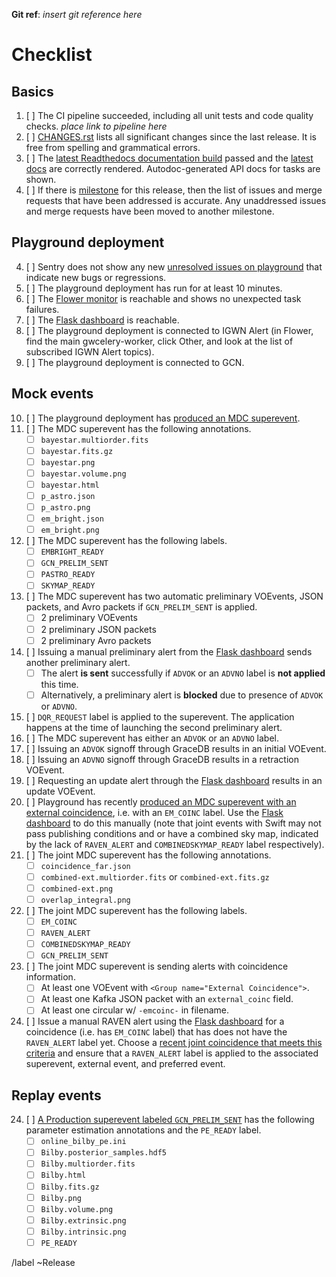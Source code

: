 **Git ref**: *insert git reference here*

# Checklist

## Basics

1.  [ ] The CI pipeline succeeded, including all unit tests and code quality checks. *place link to pipeline here*
2.  [ ] [CHANGES.rst](CHANGES.rst) lists all significant changes since the last release. It is free from spelling and grammatical errors.
3.  [ ] The [latest Readthedocs documentation build](https://readthedocs.org/projects/gwcelery/builds/) passed and the [latest docs](https://gwcelery.readthedocs.io/en/latest/) are correctly rendered. Autodoc-generated API docs for tasks are shown.
4.  [ ] If there is [milestone](https://git.ligo.org/emfollow/gwcelery/-/milestones) for this
    release, then the list of issues and merge requests that have been
    addressed is accurate. Any unaddressed issues and merge requests have been
    moved to another milestone.

## Playground deployment

4.  [ ] Sentry does not show any new [unresolved issues on playground](https://sentry.io/organizations/ligo-caltech/issues/?environment=playground&groupStatsPeriod=14d&project=1425216&query=is%3Aunresolved&statsPeriod=14d) that indicate new bugs or regressions.
5.  [ ] The playground deployment has run for at least 10 minutes.
6.  [ ] The [Flower monitor](https://emfollow-playground.ligo.caltech.edu/flower) is reachable and shows no unexpected task failures.
7.  [ ] The [Flask dashboard](https://emfollow-playground.ligo.caltech.edu/gwcelery) is reachable.
8.  [ ] The playground deployment is connected to IGWN Alert (in Flower, find the main gwcelery-worker, click Other, and look at the list of subscribed IGWN Alert topics).
9.  [ ] The playground deployment is connected to GCN.

## Mock events

10. [ ] The playground deployment has [produced an MDC superevent](https://gracedb-playground.ligo.org/latest/?query=MDC&query_type=S).
11. [ ] The MDC superevent has the following annotations.
    - [ ] `bayestar.multiorder.fits`
    - [ ] `bayestar.fits.gz`
    - [ ] `bayestar.png`
    - [ ] `bayestar.volume.png`
    - [ ] `bayestar.html`
    - [ ] `p_astro.json`
    - [ ] `p_astro.png`
    - [ ] `em_bright.json`
    - [ ] `em_bright.png`
12. [ ] The MDC superevent has the following labels.
    - [ ] `EMBRIGHT_READY`
    - [ ] `GCN_PRELIM_SENT`
    - [ ] `PASTRO_READY`
    - [ ] `SKYMAP_READY`
13. [ ] The MDC superevent has two automatic preliminary VOEvents, JSON packets, and Avro packets if `GCN_PRELIM_SENT` is applied.
    - [ ] 2 preliminary VOEvents
    - [ ] 2 preliminary JSON packets
    - [ ] 2 preliminary Avro packets
14. [ ] Issuing a manual preliminary alert from the [Flask dashboard](https://emfollow-playground.ligo.caltech.edu/gwcelery) sends another preliminary alert.
    - [ ] The alert **is sent** successfully if `ADVOK` or an `ADVNO` label is **not applied** this time.
    - [ ] Alternatively, a preliminary alert is **blocked** due to presence of `ADVOK` or `ADVNO`.
15. [ ] `DQR_REQUEST` label is applied to the superevent. The application happens at the time of launching the second preliminary alert.
16. [ ] The MDC superevent has either an `ADVOK` or an `ADVNO` label.
17. [ ] Issuing an `ADVOK` signoff through GraceDB results in an initial VOEvent.
18. [ ] Issuing an `ADVNO` signoff through GraceDB results in a retraction VOEvent.
19. [ ] Requesting an update alert through the [Flask dashboard](https://emfollow-playground.ligo.caltech.edu/gwcelery) results in an update VOEvent.
20. [ ] Playground has recently [produced an MDC superevent with an external coincidence](https://gracedb-playground.ligo.org/latest/?query=MDC+EM_COINC&query_type=S), i.e. with an `EM_COINC` label. Use the [Flask dashboard](https://emfollow-playground.ligo.caltech.edu/gwcelery) to do this manually (note that joint events with Swift may not pass publishing conditions and or have a combined sky map, indicated by the lack of `RAVEN_ALERT` and `COMBINEDSKYMAP_READY` label respectively).
21. [ ] The joint MDC superevent has the following annotations.
    - [ ] `coincidence_far.json`
    - [ ] `combined-ext.multiorder.fits` or `combined-ext.fits.gz`
    - [ ] `combined-ext.png`
    - [ ] `overlap_integral.png`
22. [ ] The joint MDC superevent has the following labels.
    - [ ] `EM_COINC`
    - [ ] `RAVEN_ALERT`
    - [ ] `COMBINEDSKYMAP_READY`
    - [ ] `GCN_PRELIM_SENT`
23. [ ] The joint MDC superevent is sending alerts with coincidence information.
    - [ ] At least one VOEvent with `<Group name="External Coincidence">`.
    - [ ] At least one Kafka JSON packet with an `external_coinc` field.
    - [ ] At least one circular w/ `-emcoinc-` in filename.
24. [ ] Issue a manual RAVEN alert using the [Flask dashboard](https://emfollow-playground.ligo.caltech.edu/gwcelery) for a coincidence (i.e. has `EM_COINC` label) that has does not have the `RAVEN_ALERT` label yet. Choose a [recent joint coincidence that meets this criteria](https://gracedb-playground.ligo.org/latest/?query=MDC+%7ERAVEN_ALERT+%26+EM_COINC&query_type=S&get_neighbors=&results_format=) and ensure that a `RAVEN_ALERT` label is applied to the associated superevent, external event, and preferred event.

## Replay events

24. [ ] [A Production superevent labeled `GCN_PRELIM_SENT`](https://gracedb-playground.ligo.org/latest/?query=Production+GCN_PRELIM_SENT&query_type=S&get_neighbors=&results_format=) has the following parameter estimation annotations and the `PE_READY` label.
    - [ ] `online_bilby_pe.ini`
    - [ ] `Bilby.posterior_samples.hdf5`
    - [ ] `Bilby.multiorder.fits`
    - [ ] `Bilby.html`
    - [ ] `Bilby.fits.gz`
    - [ ] `Bilby.png`
    - [ ] `Bilby.volume.png`
    - [ ] `Bilby.extrinsic.png`
    - [ ] `Bilby.intrinsic.png`
    - [ ] `PE_READY`

/label ~Release
